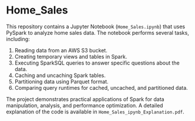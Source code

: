 # Home_Sales

This repository contains a Jupyter Notebook (`Home_Sales.ipynb`) that uses PySpark to analyze home sales data.  The notebook performs several tasks, including:

1.  Reading data from an AWS S3 bucket.
2.  Creating temporary views and tables in Spark.
3.  Executing SparkSQL queries to answer specific questions about the data.
4.  Caching and uncaching Spark tables.
5.  Partitioning data using Parquet format.
6. Comparing query runtimes for cached, uncached, and partitioned data.

The project demonstrates practical applications of Spark for data manipulation, analysis, and performance optimization. A detailed explanation of the code is available in `Home_Sales_ipynb_Explanation.pdf`.